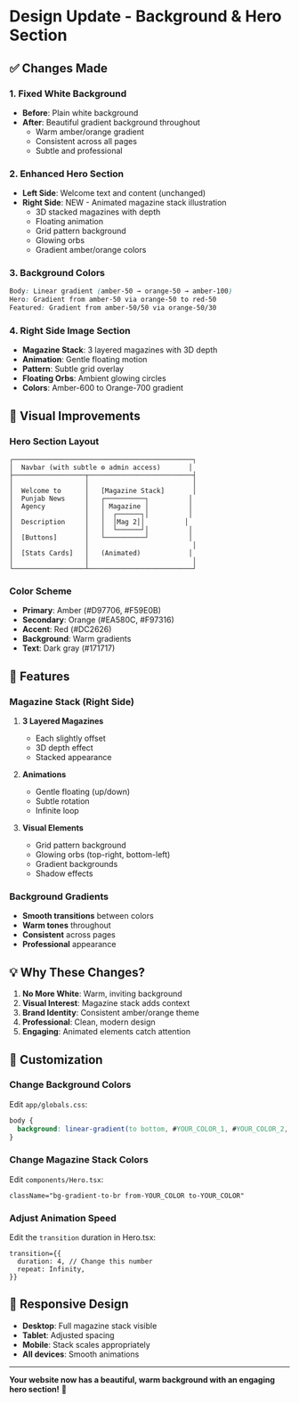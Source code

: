 # Design Update - Background & Hero Section

## ✅ Changes Made

### 1. **Fixed White Background**
- **Before**: Plain white background
- **After**: Beautiful gradient background throughout
  - Warm amber/orange gradient
  - Consistent across all pages
  - Subtle and professional

### 2. **Enhanced Hero Section**
- **Left Side**: Welcome text and content (unchanged)
- **Right Side**: NEW - Animated magazine stack illustration
  - 3D stacked magazines with depth
  - Floating animation
  - Grid pattern background
  - Glowing orbs
  - Gradient amber/orange colors

### 3. **Background Colors**
```css
Body: Linear gradient (amber-50 → orange-50 → amber-100)
Hero: Gradient from amber-50 via orange-50 to red-50
Featured: Gradient from amber-50/50 via orange-50/30
```

### 4. **Right Side Image Section**
- **Magazine Stack**: 3 layered magazines with 3D depth
- **Animation**: Gentle floating motion
- **Pattern**: Subtle grid overlay
- **Floating Orbs**: Ambient glowing circles
- **Colors**: Amber-600 to Orange-700 gradient

## 🎨 Visual Improvements

### Hero Section Layout
```
┌─────────────────────────────────────────────┐
│  Navbar (with subtle ⚙ admin access)       │
├──────────────────┬──────────────────────────┤
│                  │                          │
│  Welcome to      │   [Magazine Stack]       │
│  Punjab News     │   ┌──────────┐          │
│  Agency          │   │ Magazine │          │
│                  │   │  ┌──────┐│          │
│  Description     │   │  │Mag 2││          │
│                  │   │  └──────┘│          │
│  [Buttons]       │   └──────────┘          │
│                  │                          │
│  [Stats Cards]   │   (Animated)            │
│                  │                          │
└──────────────────┴──────────────────────────┘
```

### Color Scheme
- **Primary**: Amber (#D97706, #F59E0B)
- **Secondary**: Orange (#EA580C, #F97316)
- **Accent**: Red (#DC2626)
- **Background**: Warm gradients
- **Text**: Dark gray (#171717)

## 🎯 Features

### Magazine Stack (Right Side)
1. **3 Layered Magazines**
   - Each slightly offset
   - 3D depth effect
   - Stacked appearance

2. **Animations**
   - Gentle floating (up/down)
   - Subtle rotation
   - Infinite loop

3. **Visual Elements**
   - Grid pattern background
   - Glowing orbs (top-right, bottom-left)
   - Gradient backgrounds
   - Shadow effects

### Background Gradients
- **Smooth transitions** between colors
- **Warm tones** throughout
- **Consistent** across pages
- **Professional** appearance

## 💡 Why These Changes?

1. **No More White**: Warm, inviting background
2. **Visual Interest**: Magazine stack adds context
3. **Brand Identity**: Consistent amber/orange theme
4. **Professional**: Clean, modern design
5. **Engaging**: Animated elements catch attention

## 🎨 Customization

### Change Background Colors
Edit `app/globals.css`:
```css
body {
  background: linear-gradient(to bottom, #YOUR_COLOR_1, #YOUR_COLOR_2, #YOUR_COLOR_3);
}
```

### Change Magazine Stack Colors
Edit `components/Hero.tsx`:
```tsx
className="bg-gradient-to-br from-YOUR_COLOR to-YOUR_COLOR"
```

### Adjust Animation Speed
Edit the `transition` duration in Hero.tsx:
```tsx
transition={{
  duration: 4, // Change this number
  repeat: Infinity,
}}
```

## 📱 Responsive Design

- **Desktop**: Full magazine stack visible
- **Tablet**: Adjusted spacing
- **Mobile**: Stack scales appropriately
- **All devices**: Smooth animations

---

**Your website now has a beautiful, warm background with an engaging hero section!** 🎨
